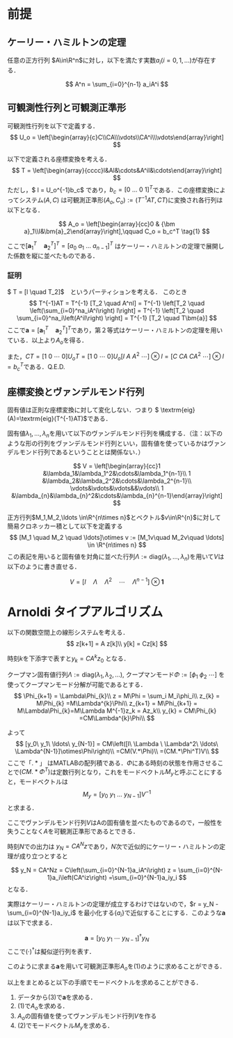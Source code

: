 # 前提

## ケーリー・ハミルトンの定理

任意の正方行列 $A\in\R^n$に対し，以下を満たす実数$a_i  (i = 0,1,\ldots)$が存在する．

$$
A^n  = \sum_{i=0}^{n-1} a_iA^i
$$

## 可観測性行列と可観測正準形

可観測性行列を以下で定義する．
$$
U_o = \left[\begin{array}{c}C\\CA\\\vdots\\CA^i\\\vdots\end{array}\right]
$$

以下で定義される座標変換を考える．
$$
T =  \left[\begin{array}{cccc}l&Al&\cdots&A^il&\cdots\end{array}\right]
$$
ただし，$ l = U_o^{-1}b_c$ であり，$b_c = [0 \ \ldots \ 0 \  1]^T$である．この座標変換によってシステム$(A,C)$ は可観測正準形$(A_o, C_o) := (T^{-1}AT,CT)$に変換され各行列は以下となる．

$$
A_o = \left[\begin{array}{cc}0 & {\bm a}_1\\I&\bm{a}_2\end{array}\right],\qquad C_o = b_c^T \tag{1}
$$

ここで$[\bm{a}_1^T \quad \bm{a}_2^T ]^T = [a_0 \ a_1 \ \ldots \ a_{n-1}]^T$ はケーリー・ハミルトンの定理で展開した係数を縦に並べたものである．

### 証明

$ T = [l \quad T_2]$　というパーティションを考える．
このとき
$$
T^{-1}AT = T^{-1} [T_2 \quad A^nl] = T^{-1} \left[T_2 \quad \left(\sum_{i=0}^na_iA^i\right) l\right] = T^{-1} \left[T_2 \quad \sum_{i=0}^na_i\left(A^il\right) \right] = T^{-1} [T_2 \quad T\bm{a}]
$$
ここで$\bm{a} = [\bm{a}_1^T \quad \bm{a}_2^T ]^T$であり，第２等式はケーリー・ハミルトンの定理を用いている．以上より$A_o$を得る．

また，$CT= [1 \ 0 \ \cdots\ 0]U_oT = [1 \ 0 \ \cdots\ 0]U_o [I \ A \ A^2 \ \cdots ]\otimes l = [C \ CA \ CA^2 \ \cdots ]\otimes l = b_c^T$である．Q.E.D.

## 座標変換とヴァンデルモンド行列

固有値は正則な座標変換に対して変化しない．つまり
$ \textrm{eig}(A)=\textrm{eig}(T^{-1}AT)$である．

固有値$\lambda_1,\ldots,\lambda_n$を用いて以下のヴァンデルモンド行列を構成する．（注：以下のような形の行列をヴァンデルモンド行列といい，固有値を使っているかはヴァンデルモンド行列であるということとは関係ない．）

$$
V = \left[\begin{array}{cc}1 &\lambda_1&\lambda_1^2&\cdots&\lambda_1^{n-1}\\
1 &\lambda_2&\lambda_2^2&\cdots&\lambda_2^{n-1}\\
\vdots&\vdots&\vdots&&\vdots\\
1 &\lambda_{n}&\lambda_{n}^2&\cdots&\lambda_{n}^{n-1}\end{array}\right]
$$

正方行列$M_1,M_2,\ldots \in\R^{n\times n}$とベクトル$v\in\R^{n}$に対して簡易クロネッカー積として以下を定義する
$$
[M_1 \quad M_2 \quad \ldots]\otimes v := [M_1v\quad M_2v\quad \ldots] \in \R^{n\times n}
$$
この表記を用いると固有値を対角に並べた行列$\Lambda :=\textrm{diag}(\lambda_1,\ldots,\lambda_n)$を用いて$V$は以下のように書き直せる．

$$
V = [I\quad \Lambda\quad\Lambda^2\quad \cdots\quad \Lambda^{n-1}]\otimes\bm{1}
$$

# Arnoldi タイプアルゴリズム

以下の関数空間上の線形システムを考える．
$$
 z[k+1] = A z[k]\\
 y[k] = Cz[k]
$$

時刻$k$を下添字で表すと$y_k = CA^k z_0$ となる．

クープマン固有値行列$\Lambda:=\textrm{diag}(\lambda_1,\lambda_2,\ldots)$, クープマンモード$\Phi:=[\phi_1\ \phi_2 \ \cdots]$ を使ってクープマンモード分解が可能であるとする．
$$
\Phi_{k+1} = \Lambda\Phi_{k}\\
z = M\Phi =  \sum_i M_i\phi_i\\
z_{k} = M\Phi_{k} =M\Lambda^{k}\Phi\\
z_{k+1} = M\Phi_{k+1} = M\Lambda\Phi_{k}=M\Lambda M^{-1}z_k = Az_k\\
y_{k} = CM\Phi_{k} =CM\Lambda^{k}\Phi\\
$$

よって
$$
[y_0\ y_1\ \ldots\ y_{N-1}] = CM\left([I\ \Lambda \ \Lambda^2\ \ldots\ \Lambda^{N-1}]\otimes\Phi\right)\\
=CM(V.*\Phi)\\
=(CM.*\Phi^T)V\\
$$
ここで$「.*」$ はMATLABの配列積である．$\Phi$にある時刻の状態を作用させることで$(CM.*\Phi^T)$は定数行列となり，これをモードベクトル$M_y$と呼ぶことにすると，モードベクトルは
$$M_y = [y_0\ y_1\ \ldots\ y_{N-1}]V^{-1}\tag{2}$$
と求まる．

ここでヴァンデルモンド行列$V$はAの固有値を並べたものであるので，一般性を失うことなく$A$を可観測正準形であるとできる．

<!--クープマンアプローチにおける観測量を$z\in \textrm{Mor}(\R^n,R^{\infty})$とする．-->
時刻$N$での出力は $y_N = CA^Nz$であり，$N$次で近似的にケーリー・ハミルトンの定理が成り立つとすると

$$
y_N = CA^Nz = C\left(\sum_{i=0}^{N-1}a_iA^i\right) z  = \sum_{i=0}^{N-1}a_i\left(CA^iz\right) =\sum_{i=0}^{N-1}a_iy_i
$$
となる．

実際はケーリー・ハミルトンの定理が成立するわけではないので，$r = y_N - \sum_{i=0}^{N-1}a_iy_i$ を最小化する$\{a_i\}$で近似することにする．このような$\bm{a}$は以下で求まる．

$$
\bm{a} = [y_0\ y_1\ \cdots \ y_{N-1}]^\dagger y_N \tag{3}
$$
ここで$(\cdot)^\dagger$は擬似逆行列を表す．

このように求まる$\bm{a}$を用いて可観測正準形$A_o$を(1)のように求めることができる．

以上をまとめると以下の手順でモードベクトルを求めることができる．

1. データから(3)で$\bm{a}$を求める．
2. (1)で$A_o$を求める．
3. $A_o$の固有値を使ってヴァンデルモンド行列$V$を作る
4. (2)でモードベクトル$M_y$を求める．
